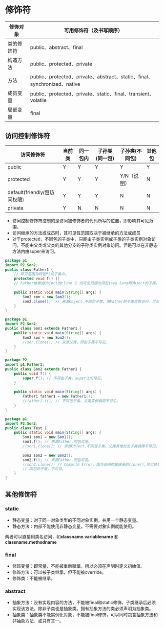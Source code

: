 # 修饰符

| 修饰对象   | 可用修饰符（及书写顺序）                                     |
| ---------- | ------------------------------------------------------------ |
| 类的修饰符 | public、abstract、final                                      |
| 构造方法   | public、protected、private                                   |
| 方法       | public、protected、private、abstract、static、final、synchronized、native |
| 成员变量   | public、protected、private、static、final、transient、volatile |
| 局部变量   | final                                                        |

 

## 访问控制修饰符

| **访问修饰符**               | **当前类** | **同一包内** | **子孙类(同一包)** | **子孙类(不同包)**                                           | **其他包** |
| ---------------------------- | ---------- | ------------ | ------------------ | ------------------------------------------------------------ | ---------- |
| public                       | Y          | Y            | Y                  | Y                                                            | Y          |
| protected                    | Y          | Y            | Y                  | Y/N（[说明](http://www.runoob.com/java/java-modifier-types.html#protected-desc)） | N          |
| default(friendly/包访问权限) | Y          | Y            | Y                  | N                                                            | N          |
| private                      | Y          | N            | N                  | N                                                            | N          |

- 访问控制修饰符控制的是访问被修饰者的代码所写的位置，即影响其可见范围。
- 访问继承的方法或成员时，其可见性范围取决于被继承的方法或成员
- 对于protected，不同包的子类中，只能由子类实例或子类的子类实例对象访问，不能由父类或父类的其他分支的子孙类实例对象访问。但是可以在非静态方法内由super来访问。 

```java
package p1;
import P2.Son2;
public class Father1 {
    // 可见范围为同包P1或子类中。
    protected void f() {}    
    // Father继承自Object的clone（）的可见范围为同包java.lang和Object的子类。
    
    public static void main(String[] args) {
        Son2 son = new Son2();
        son2.clone();  // 来源Object,不同包子类，由Father的子类实例访问，可见。
    }
}

package p1;
import P2.Son2;
public class Son1 extends Father1 {
    public static void main(String[] args) {
        Son2 son = new Son2();
        //son.clone(); // 来源父类，同包子类不可见。
    }
}

package P2;
import p1.Father1;
public class Son2 extends Father1 {
    public void f() {
        super.f(); // 不同包子类，super访问可见。
    }
    
    public static void main(String[] args) {
        Father1 father1 = new Father1();
        //father1.f(); // 不同包子类，父类实例调用不可见。
    }
}

package p1;
import P2.Son2;
public class Test {
    public static void main(String[] args) {
        Son1 son1 = new Son1();
        son1.f(); // 来源Father,同包可见。
        //son1.clone(); // 来源Object,不同包子类，父类其他分支子类调用不可见。
 
        Son2 son2 = new Son2();    
        son2.f(); // 来源Father,同包可见。
        //son2.clone(); // Compile Error，因为访问的是继承的clone(),可见性等同Object的clone()，因为不同包且非子类不可见
        // 同包非子类，不可见。
    }
}
```

## 其他修饰符

### static

- 静态变量：对于同一对象类型的不同对象实例，共用一个静态变量。
- 静态方法：内部不能使用非静态变量，不需要对象实例就能使用。

两者可以直接用类名访问，如**classname.variablename** 和 **classname.methodname** 

### final

- 修饰变量：即常量，不能被重新赋值，所以必须在声明时定义初始值。
- 修饰方法：可以被子类继承，但不能被override。
- 修饰类：不能被继承。

### abstract

- 抽象方法：没有实现内容的方法，不能被final和static修饰。子类继承后必须实现该方法，除非子类也是抽象类。拥有抽象方法的类必须声明为抽象类。
- 抽象类：抽象类不能实例化对象，不能被final修饰，可以同时包含抽象方法和非抽象方法，或只有其一。

